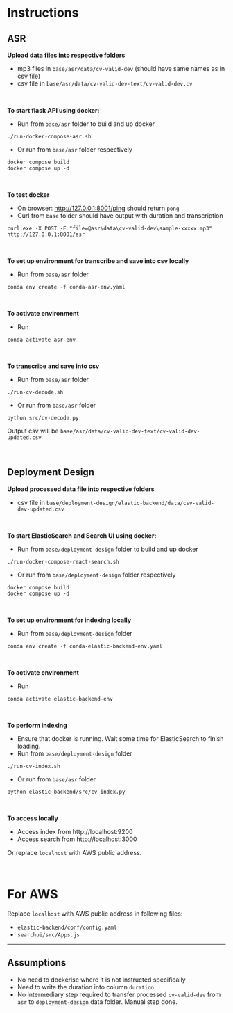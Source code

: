 # Instructions


## ASR

**Upload data files into respective folders**
- mp3 files in `base/asr/data/cv-valid-dev` (should have same names as in csv file)
- csv file in `base/asr/data/cv-valid-dev-text/cv-valid-dev.cv`

<br>

**To start flask API using docker:**
- Run from `base/asr` folder to build and up docker
```
./run-docker-compose-asr.sh
```
- Or run from `base/asr` folder respectively

```
docker compose build
docker compose up -d
```

<br>

**To test docker**
- On browser: http://127.0.0.1:8001/ping should return `pong`
- Curl from `base` folder should have output with duration and transcription

```
curl.exe -X POST -F "file=@asr\data\cv-valid-dev\sample-xxxxx.mp3" http://127.0.0.1:8001/asr
```

<br>

**To set up environment for transcribe and save into csv locally**
- Run from `base/asr` folder

```
conda env create -f conda-asr-env.yaml
```

<br>

**To activate environment**
- Run

```
conda activate asr-env
```

<br>

**To transcribe and save into csv**
- Run from `base/asr` folder
```
./run-cv-decode.sh
```

- Or run from `base/asr` folder
```
python src/cv-decode.py
```

Output csv will be `base/asr/data/cv-valid-dev-text/cv-valid-dev-updated.csv`

<br>


## Deployment Design

**Upload processed data file into respective folders**
- csv file in `base/deployment-design/elastic-backend/data/csv-valid-dev-updated.csv`

<br>

**To start ElasticSearch and Search UI using docker:**
- Run from `base/deployment-design` folder to build and up docker
```
./run-docker-compose-react-search.sh
```
- Or run from `base/deployment-design` folder respectively

```
docker compose build
docker compose up -d
```

<br>

**To set up environment for indexing locally**
- Run from `base/deployment-design` folder

```
conda env create -f conda-elastic-backend-env.yaml
```

<br>

**To activate environment**
- Run

```
conda activate elastic-backend-env
```

<br>

**To perform indexing**
- Ensure that docker is running. Wait some time for ElasticSearch to finish loading.
- Run from `base/deployment-design` folder
```
./run-cv-index.sh
```

- Or run from `base/asr` folder
```
python elastic-backend/src/cv-index.py
```

<br>

**To access locally**
- Access index from http://localhost:9200
- Access search from http://localhost:3000

Or replace `localhost` with AWS public address.

<br>

# For AWS

Replace `localhost` with AWS public address in following files:
- `elastic-backend/conf/config.yaml`
- `searchui/src/Apps.js`


---

## Assumptions
- No need to dockerise where it is not instructed specifically
- Need to write the duration into column `duration`
- No intermediary step required to transfer processed `cv-valid-dev` from `asr` to `deployment-design` data folder. Manual step done.
